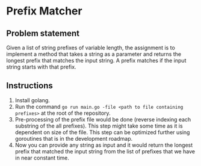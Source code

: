 # Prefix Matcher

## Problem statement
Given a list of string prefixes of variable length, the assignment is to implement a method that takes a string as a parameter
and returns the longest prefix that matches the input string. A prefix matches if the input string starts with that prefix.


## Instructions
1. Install golang.   
2. Run the command `go run main.go -file <path to file containing prefixes>` at the root of the repository.  
3. Pre-processing of the prefix file would be done (reverse indexing each substring of the all prefixes). This step might take some time as it is dependent on size of the file. This step can be optimized further using goroutines that is in the development roadmap.  
4. Now you can provide any string as input and it would return the longest prefix that matched the input string from the list of prefixes that we have in near constant time.
